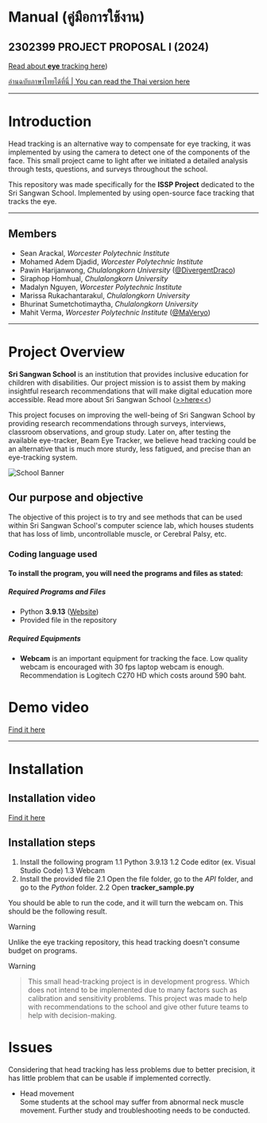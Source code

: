 # Manual (คู่มือการใช้งาน)

## 2302399 PROJECT PROPOSAL I (2024)

[Read about **eye** tracking here](https://github.com/DivergentDraco/School-Eye-Gaze-Project))

[อ่านฉบับภาษาไทยได้ที่นี่ | You can read the Thai version here](MANUAL_TH.md)

---

# Introduction

Head tracking is an alternative way to compensate for eye tracking, it was implemented by using the camera to detect one of the components of the face. This small project came to light after we initiated a detailed analysis through tests, questions, and surveys throughout the school.

This repository was made specifically for the **ISSP Project** dedicated to the Sri Sangwan School. Implemented by using open-source face tracking that tracks the eye. 

---

## Members
 * Sean Arackal, *Worcester Polytechnic Institute*
 * Mohamed Adem Djadid, *Worcester Polytechnic Institute*
 * Pawin Harijanwong, *Chulalongkorn University* ([@DivergentDraco](https://github.com/DivergentDraco))
 * Siraphop Homhual, *Chulalongkorn University*
 * Madalyn Nguyen, *Worcester Polytechnic Institute*
 * Marissa Rukachantarakul, *Chulalongkorn University*
 * Bhurinat Sumetchotimaytha, *Chulalongkorn University*
 * Mahit Verma, *Worcester Polytechnic Institute* ([@MaVeryo](https://github.com/MaVeryo))

---

# Project Overview

**Sri Sangwan School** is an institution that provides inclusive education for children with disabilities. Our project mission is to assist them by making insightful research recommendations that will make digital education more accessible. Read more about Sri Sangwan School ([>>here<<](http://www.swn.ac.th/mainpage))

This project focuses on improving the well-being of Sri Sangwan School by providing research recommendations through surveys, interviews, classroom observations, and group study. Later on, after testing the available eye-tracker, Beam Eye Tracker, we believe head tracking could be an alternative that is much more sturdy, less fatigued, and precise than an eye-tracking system.

![School Banner](https://github.com/user-attachments/assets/9b123cf6-f919-4abe-b54b-365a5b79b447)

## Our purpose and objective
The objective of this project is to try and see methods that can be used within Sri Sangwan School's computer science lab, which houses students that has loss of limb, uncontrollable muscle, or Cerebral Palsy, etc.

### Coding language used
#### To install the program, you will need the programs and files as stated:
##### Required Programs and Files
 - Python **3.9.13** ([Website](https://www.python.org/downloads/release/python-3913/))
 - Provided file in the repository

##### Required Equipments
 - **Webcam** is an important equipment for tracking the face. Low quality webcam is encouraged with 30 fps laptop webcam is enough.
   Recommendation is Logitech C270 HD which costs around 590 baht.

# Demo video
[Find it here]()

---

# Installation

## Installation video
[Find it here]() 

## Installation steps
1. Install the following program
 1.1 Python 3.9.13
 1.2 Code editor (ex. Visual Studio Code)
 1.3 Webcam
3. Install the provided file
 2.1 Open the file folder, go to the *API* folder, and go to the *Python* folder.
 2.2 Open **tracker_sample.py**

You should be able to run the code, and it will turn the webcam on. This should be the following result.

> [!WARNING]
> Unlike the eye tracking repository, this head tracking doesn't consume budget on programs.

> [!WARNING]
> > This small head-tracking project is in development progress. Which does not intend to be implemented due to many factors such as calibration and sensitivity problems. This project was made to help with recommendations to the school and give other future teams to help with decision-making.



# Issues
Considering that head tracking has less problems due to better precision, it has little problem that can be usable if implemented correctly.

- Head movement\
  Some students at the school may suffer from abnormal neck muscle movement. Further study and troubleshooting needs to be conducted.

